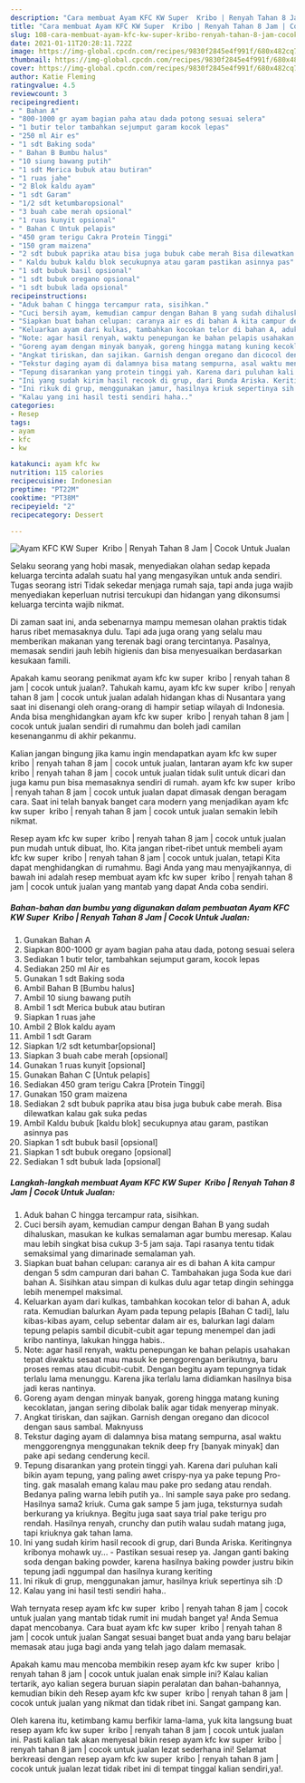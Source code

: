 ```yaml
---
description: "Cara membuat Ayam KFC KW Super  Kribo | Renyah Tahan 8 Jam | Cocok Untuk Jualan yang enak Untuk Jualan"
title: "Cara membuat Ayam KFC KW Super  Kribo | Renyah Tahan 8 Jam | Cocok Untuk Jualan yang enak Untuk Jualan"
slug: 108-cara-membuat-ayam-kfc-kw-super-kribo-renyah-tahan-8-jam-cocok-untuk-jualan-yang-enak-untuk-jualan
date: 2021-01-11T20:28:11.722Z
image: https://img-global.cpcdn.com/recipes/9830f2845e4f991f/680x482cq70/ayam-kfc-kw-super-kribo-renyah-tahan-8-jam-cocok-untuk-jualan-foto-resep-utama.jpg
thumbnail: https://img-global.cpcdn.com/recipes/9830f2845e4f991f/680x482cq70/ayam-kfc-kw-super-kribo-renyah-tahan-8-jam-cocok-untuk-jualan-foto-resep-utama.jpg
cover: https://img-global.cpcdn.com/recipes/9830f2845e4f991f/680x482cq70/ayam-kfc-kw-super-kribo-renyah-tahan-8-jam-cocok-untuk-jualan-foto-resep-utama.jpg
author: Katie Fleming
ratingvalue: 4.5
reviewcount: 3
recipeingredient:
- " Bahan A"
- "800-1000 gr ayam bagian paha atau dada potong sesuai selera"
- "1 butir telor tambahkan sejumput garam kocok lepas"
- "250 ml Air es"
- "1 sdt Baking soda"
- " Bahan B Bumbu halus"
- "10 siung bawang putih"
- "1 sdt Merica bubuk atau butiran"
- "1 ruas jahe"
- "2 Blok kaldu ayam"
- "1 sdt Garam"
- "1/2 sdt ketumbaropsional"
- "3 buah cabe merah opsional"
- "1 ruas kunyit opsional"
- " Bahan C Untuk pelapis"
- "450 gram terigu Cakra Protein Tinggi"
- "150 gram maizena"
- "2 sdt bubuk paprika atau bisa juga bubuk cabe merah Bisa dilewatkan kalau gak suka pedas"
- " Kaldu bubuk kaldu blok secukupnya atau garam pastikan asinnya pas"
- "1 sdt bubuk basil opsional"
- "1 sdt bubuk oregano opsional"
- "1 sdt bubuk lada opsional"
recipeinstructions:
- "Aduk bahan C hingga tercampur rata, sisihkan."
- "Cuci bersih ayam, kemudian campur dengan Bahan B yang sudah dihaluskan, masukan ke kulkas semalaman agar bumbu meresap. Kalau mau lebih singkat bisa cukup 3-5 jam saja. Tapi rasanya tentu tidak semaksimal yang dimarinade semalaman yah."
- "Siapkan buat bahan celupan: caranya air es di bahan A kita campur dengan 5 sdm campuran dari bahan C. Tambahakan juga Soda kue dari bahan A. Sisihkan atau simpan di kulkas dulu agar tetap dingin sehingga lebih menempel maksimal."
- "Keluarkan ayam dari kulkas, tambahkan kocokan telor di bahan A, aduk rata. Kemudian balurkan Ayam pada tepung pelapis [Bahan C tadi], lalu kibas-kibas ayam, celup sebentar dalam air es, balurkan lagi dalam tepung pelapis sambil dicubit-cubit agar tepung menempel dan jadi kribo nantinya, lakukan hingga habis.."
- "Note: agar hasil renyah, waktu penepungan ke bahan pelapis usahakan tepat diwaktu sesaat mau masuk ke penggorengan berikutnya, baru proses remas atau dicubit-cubit. Dengan begitu ayam tepungnya tidak terlalu lama menunggu. Karena jika terlalu lama didiamkan hasilnya bisa jadi keras nantinya."
- "Goreng ayam dengan minyak banyak, goreng hingga matang kuning kecoklatan, jangan sering dibolak balik agar tidak menyerap minyak."
- "Angkat tiriskan, dan sajikan. Garnish dengan oregano dan dicocol dengan saus sambal. Maknyuss"
- "Tekstur daging ayam di dalamnya bisa matang sempurna, asal waktu menggorengnya menggunakan teknik deep fry [banyak minyak] dan pake api sedang cenderung kecil."
- "Tepung disarankan yang protein tinggi yah. Karena dari puluhan kali bikin ayam tepung, yang paling awet crispy-nya ya pake tepung Pro-ting. gak masalah emang kalau mau pake pro sedang atau rendah. Bedanya paling warna lebih putih ya.. Ini sample saya pake pro sedang. Hasilnya sama2 kriuk. Cuma gak sampe 5 jam juga, teksturnya sudah berkurang ya kriuknya. Begitu juga saat saya trial pake terigu pro rendah. Hasilnya renyah, crunchy dan putih walau sudah matang juga, tapi kriuknya gak tahan lama."
- "Ini yang sudah kirim hasil recook di grup, dari Bunda Ariska. Keritingnya kribonya mohawk uy... Pastikan sesuai resep ya. Jangan ganti baking soda dengan baking powder, karena hasilnya baking powder justru bikin tepung jadi nggumpal dan hasilnya kurang keriting"
- "Ini rikuk di grup, menggunakan jamur, hasilnya kriuk sepertinya sih :D"
- "Kalau yang ini hasil testi sendiri haha.."
categories:
- Resep
tags:
- ayam
- kfc
- kw

katakunci: ayam kfc kw 
nutrition: 115 calories
recipecuisine: Indonesian
preptime: "PT22M"
cooktime: "PT38M"
recipeyield: "2"
recipecategory: Dessert

---
```



![Ayam KFC KW Super  Kribo | Renyah Tahan 8 Jam | Cocok Untuk Jualan](https://img-global.cpcdn.com/recipes/9830f2845e4f991f/680x482cq70/ayam-kfc-kw-super-kribo-renyah-tahan-8-jam-cocok-untuk-jualan-foto-resep-utama.jpg)

Selaku seorang yang hobi masak, menyediakan olahan sedap kepada keluarga tercinta adalah suatu hal yang mengasyikan untuk anda sendiri. Tugas seorang istri Tidak sekedar menjaga rumah saja, tapi anda juga wajib menyediakan keperluan nutrisi tercukupi dan hidangan yang dikonsumsi keluarga tercinta wajib nikmat.

Di zaman  saat ini, anda sebenarnya mampu memesan olahan praktis tidak harus ribet memasaknya dulu. Tapi ada juga orang yang selalu mau memberikan makanan yang terenak bagi orang tercintanya. Pasalnya, memasak sendiri jauh lebih higienis dan bisa menyesuaikan berdasarkan kesukaan famili. 



Apakah kamu seorang penikmat ayam kfc kw super  kribo | renyah tahan 8 jam | cocok untuk jualan?. Tahukah kamu, ayam kfc kw super  kribo | renyah tahan 8 jam | cocok untuk jualan adalah hidangan khas di Nusantara yang saat ini disenangi oleh orang-orang di hampir setiap wilayah di Indonesia. Anda bisa menghidangkan ayam kfc kw super  kribo | renyah tahan 8 jam | cocok untuk jualan sendiri di rumahmu dan boleh jadi camilan kesenanganmu di akhir pekanmu.

Kalian jangan bingung jika kamu ingin mendapatkan ayam kfc kw super  kribo | renyah tahan 8 jam | cocok untuk jualan, lantaran ayam kfc kw super  kribo | renyah tahan 8 jam | cocok untuk jualan tidak sulit untuk dicari dan juga kamu pun bisa memasaknya sendiri di rumah. ayam kfc kw super  kribo | renyah tahan 8 jam | cocok untuk jualan dapat dimasak dengan beragam cara. Saat ini telah banyak banget cara modern yang menjadikan ayam kfc kw super  kribo | renyah tahan 8 jam | cocok untuk jualan semakin lebih nikmat.

Resep ayam kfc kw super  kribo | renyah tahan 8 jam | cocok untuk jualan pun mudah untuk dibuat, lho. Kita jangan ribet-ribet untuk membeli ayam kfc kw super  kribo | renyah tahan 8 jam | cocok untuk jualan, tetapi Kita dapat menghidangkan di rumahmu. Bagi Anda yang mau menyajikannya, di bawah ini adalah resep membuat ayam kfc kw super  kribo | renyah tahan 8 jam | cocok untuk jualan yang mantab yang dapat Anda coba sendiri.

<!--inarticleads1-->

##### Bahan-bahan dan bumbu yang digunakan dalam pembuatan Ayam KFC KW Super  Kribo | Renyah Tahan 8 Jam | Cocok Untuk Jualan:

1. Gunakan  Bahan A
1. Siapkan 800-1000 gr ayam bagian paha atau dada, potong sesuai selera
1. Sediakan 1 butir telor, tambahkan sejumput garam, kocok lepas
1. Sediakan 250 ml Air es
1. Gunakan 1 sdt Baking soda
1. Ambil  Bahan B [Bumbu halus]
1. Ambil 10 siung bawang putih
1. Ambil 1 sdt Merica bubuk atau butiran
1. Siapkan 1 ruas jahe
1. Ambil 2 Blok kaldu ayam
1. Ambil 1 sdt Garam
1. Siapkan 1/2 sdt ketumbar[opsional]
1. Siapkan 3 buah cabe merah [opsional]
1. Gunakan 1 ruas kunyit [opsional]
1. Gunakan  Bahan C [Untuk pelapis]
1. Sediakan 450 gram terigu Cakra [Protein Tinggi]
1. Gunakan 150 gram maizena
1. Sediakan 2 sdt bubuk paprika atau bisa juga bubuk cabe merah. Bisa dilewatkan kalau gak suka pedas
1. Ambil  Kaldu bubuk [kaldu blok] secukupnya atau garam, pastikan asinnya pas
1. Siapkan 1 sdt bubuk basil [opsional]
1. Siapkan 1 sdt bubuk oregano [opsional]
1. Sediakan 1 sdt bubuk lada [opsional]




<!--inarticleads2-->

##### Langkah-langkah membuat Ayam KFC KW Super  Kribo | Renyah Tahan 8 Jam | Cocok Untuk Jualan:

1. Aduk bahan C hingga tercampur rata, sisihkan.
1. Cuci bersih ayam, kemudian campur dengan Bahan B yang sudah dihaluskan, masukan ke kulkas semalaman agar bumbu meresap. Kalau mau lebih singkat bisa cukup 3-5 jam saja. Tapi rasanya tentu tidak semaksimal yang dimarinade semalaman yah.
1. Siapkan buat bahan celupan: caranya air es di bahan A kita campur dengan 5 sdm campuran dari bahan C. Tambahakan juga Soda kue dari bahan A. Sisihkan atau simpan di kulkas dulu agar tetap dingin sehingga lebih menempel maksimal.
1. Keluarkan ayam dari kulkas, tambahkan kocokan telor di bahan A, aduk rata. Kemudian balurkan Ayam pada tepung pelapis [Bahan C tadi], lalu kibas-kibas ayam, celup sebentar dalam air es, balurkan lagi dalam tepung pelapis sambil dicubit-cubit agar tepung menempel dan jadi kribo nantinya, lakukan hingga habis..
1. Note: agar hasil renyah, waktu penepungan ke bahan pelapis usahakan tepat diwaktu sesaat mau masuk ke penggorengan berikutnya, baru proses remas atau dicubit-cubit. Dengan begitu ayam tepungnya tidak terlalu lama menunggu. Karena jika terlalu lama didiamkan hasilnya bisa jadi keras nantinya.
1. Goreng ayam dengan minyak banyak, goreng hingga matang kuning kecoklatan, jangan sering dibolak balik agar tidak menyerap minyak.
1. Angkat tiriskan, dan sajikan. Garnish dengan oregano dan dicocol dengan saus sambal. Maknyuss
1. Tekstur daging ayam di dalamnya bisa matang sempurna, asal waktu menggorengnya menggunakan teknik deep fry [banyak minyak] dan pake api sedang cenderung kecil.
1. Tepung disarankan yang protein tinggi yah. Karena dari puluhan kali bikin ayam tepung, yang paling awet crispy-nya ya pake tepung Pro-ting. gak masalah emang kalau mau pake pro sedang atau rendah. Bedanya paling warna lebih putih ya.. Ini sample saya pake pro sedang. Hasilnya sama2 kriuk. Cuma gak sampe 5 jam juga, teksturnya sudah berkurang ya kriuknya. Begitu juga saat saya trial pake terigu pro rendah. Hasilnya renyah, crunchy dan putih walau sudah matang juga, tapi kriuknya gak tahan lama.
1. Ini yang sudah kirim hasil recook di grup, dari Bunda Ariska. Keritingnya kribonya mohawk uy... - Pastikan sesuai resep ya. Jangan ganti baking soda dengan baking powder, karena hasilnya baking powder justru bikin tepung jadi nggumpal dan hasilnya kurang keriting
1. Ini rikuk di grup, menggunakan jamur, hasilnya kriuk sepertinya sih :D
1. Kalau yang ini hasil testi sendiri haha..




Wah ternyata resep ayam kfc kw super  kribo | renyah tahan 8 jam | cocok untuk jualan yang mantab tidak rumit ini mudah banget ya! Anda Semua dapat mencobanya. Cara buat ayam kfc kw super  kribo | renyah tahan 8 jam | cocok untuk jualan Sangat sesuai banget buat anda yang baru belajar memasak atau juga bagi anda yang telah jago dalam memasak.

Apakah kamu mau mencoba membikin resep ayam kfc kw super  kribo | renyah tahan 8 jam | cocok untuk jualan enak simple ini? Kalau kalian tertarik, ayo kalian segera buruan siapin peralatan dan bahan-bahannya, kemudian bikin deh Resep ayam kfc kw super  kribo | renyah tahan 8 jam | cocok untuk jualan yang nikmat dan tidak ribet ini. Sangat gampang kan. 

Oleh karena itu, ketimbang kamu berfikir lama-lama, yuk kita langsung buat resep ayam kfc kw super  kribo | renyah tahan 8 jam | cocok untuk jualan ini. Pasti kalian tak akan menyesal bikin resep ayam kfc kw super  kribo | renyah tahan 8 jam | cocok untuk jualan lezat sederhana ini! Selamat berkreasi dengan resep ayam kfc kw super  kribo | renyah tahan 8 jam | cocok untuk jualan lezat tidak ribet ini di tempat tinggal kalian sendiri,ya!.

